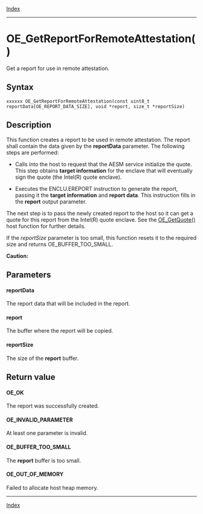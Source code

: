 [Index](index.md)

---
# OE_GetReportForRemoteAttestation()

Get a report for use in remote attestation.

## Syntax

    xxxxxx OE_GetReportForRemoteAttestation(const uint8_t reportData[OE_REPORT_DATA_SIZE], void *report, size_t *reportSize)
## Description 

This function creates a report to be used in remote attestation. The report shall contain the data given by the **reportData** parameter. The following steps are performed:



- Calls into the host to request that the AESM service initialize the quote. This step obtains **target information** for the enclave that will eventually sign the quote (the Intel(R) quote enclave).

- Executes the ENCLU.EREPORT instruction to generate the report, passing it the **target information** and **report data**. This instruction fills in the **report** output parameter.

The next step is to pass the newly created report to the host so it can get a quote for this report from the Intel(R) quote enclave. See the [OE_GetQuote()](host_8h_a0d2e9102af51fc63e9895612310392f5_1a0d2e9102af51fc63e9895612310392f5.md) host function for further details.

If the *reportSize* parameter is too small, this function resets it to the required size and returns OE_BUFFER_TOO_SMALL.

 **Caution:**



## Parameters

#### reportData

The report data that will be included in the report.

#### report

The buffer where the report will be copied.

#### reportSize

The size of the **report** buffer.

## Return value

#### OE_OK

The report was successfully created.

#### OE_INVALID_PARAMETER

At least one parameter is invalid.

#### OE_BUFFER_TOO_SMALL

The **report** buffer is too small.

#### OE_OUT_OF_MEMORY

Failed to allocate host heap memory.

---
[Index](index.md)

